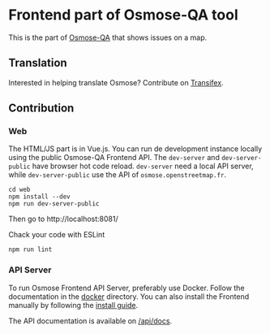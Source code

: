 # Frontend part of Osmose-QA tool

This is the part of [Osmose-QA](http://osmose.openstreetmap.fr) that shows issues on a map.

## Translation

Interested in helping translate Osmose? Contribute on [Transifex](https://www.transifex.com/openstreetmap-france/osmose/).

## Contribution

### Web

The HTML/JS part is in Vue.js. You can run de development instance locally using the public Osmose-QA Frontend API. The `dev-server` and `dev-server-public` have browser hot code reload. `dev-server` need a local API server, while `dev-server-public` use the API of `osmose.openstreetmap.fr`.

```
cd web
npm install --dev
npm run dev-server-public
```

Then go to http://localhost:8081/

Chack your code with ESLint
```
npm run lint
```

### API Server

To run Osmose Frontend API Server, preferably use Docker. Follow the documentation in the [docker](docker/README.md) directory. You can also install the Frontend manually by following the [install guide](INSTALL.md).

The API documentation is available on [/api/docs](https://osmose.openstreetmap.fr/api/docs).
